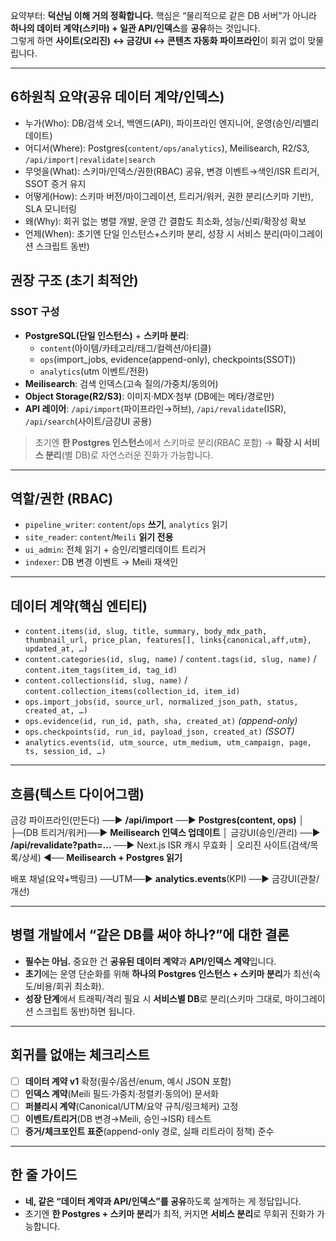 
요약부터: **덕산님 이해 거의 정확합니다.** 핵심은 “물리적으로 같은 DB 서버”가 아니라 **하나의 데이터 계약(스키마) + 일관 API/인덱스**를 **공유**하는 것입니다.  
그렇게 하면 **사이트(오리진) ↔ 금강UI ↔ 콘텐츠 자동화 파이프라인**이 회귀 없이 맞물립니다.

---

## 6하원칙 요약(공유 데이터 계약/인덱스)
- 누가(Who): DB/검색 오너, 백엔드(API), 파이프라인 엔지니어, 운영(승인/리밸리데이트)
- 어디서(Where): Postgres(`content/ops/analytics`), Meilisearch, R2/S3, `/api/import|revalidate|search`
- 무엇을(What): 스키마/인덱스/권한(RBAC) 공유, 변경 이벤트→색인/ISR 트리거, SSOT 증거 유지
- 어떻게(How): 스키마 버전/마이그레이션, 트리거/워커, 권한 분리(스키마 기반), SLA 모니터링
- 왜(Why): 회귀 없는 병렬 개발, 운영 간 결합도 최소화, 성능/신뢰/확장성 확보
- 언제(When): 초기엔 단일 인스턴스+스키마 분리, 성장 시 서비스 분리(마이그레이션 스크립트 동반)

## 권장 구조 (초기 최적안)

### SSOT 구성
- **PostgreSQL(단일 인스턴스)** + **스키마 분리**:  
  - `content`(아이템/카테고리/태그/컬렉션/아티클)  
  - `ops`(import_jobs, evidence(append-only), checkpoints(SSOT))  
  - `analytics`(utm 이벤트/전환)
- **Meilisearch**: 검색 인덱스(고속 질의/가중치/동의어)
- **Object Storage(R2/S3)**: 이미지·MDX·첨부 (DB에는 메타/경로만)
- **API 레이어**: `/api/import`(파이프라인→허브), `/api/revalidate`(ISR), `/api/search`(사이트/금강UI 공용)

> 초기엔 **한 Postgres 인스턴스**에서 스키마로 분리(RBAC 포함) → **확장 시 서비스 분리**(별 DB)로 자연스러운 진화가 가능합니다.

---

## 역할/권한 (RBAC)
- `pipeline_writer`: `content`/`ops` **쓰기**, `analytics` 읽기
- `site_reader`: `content`/`Meili` **읽기 전용**
- `ui_admin`: 전체 읽기 + 승인/리밸리데이트 트리거
- `indexer`: DB 변경 이벤트 → Meili 재색인

---

## 데이터 계약(핵심 엔티티)
- `content.items(id, slug, title, summary, body_mdx_path, thumbnail_url, price_plan, features[], links{canonical,aff,utm}, updated_at, …)`
- `content.categories(id, slug, name)` / `content.tags(id, slug, name)` / `content.item_tags(item_id, tag_id)`
- `content.collections(id, slug, name)` / `content.collection_items(collection_id, item_id)`
- `ops.import_jobs(id, source_url, normalized_json_path, status, created_at, …)`
- `ops.evidence(id, run_id, path, sha, created_at)` *(append-only)*
- `ops.checkpoints(id, run_id, payload_json, created_at)` *(SSOT)*
- `analytics.events(id, utm_source, utm_medium, utm_campaign, page, ts, session_id, …)`

---

## 흐름(텍스트 다이어그램)

금강 파이프라인(만든다) ──▶ **/api/import** ──▶ **Postgres(content, ops)**
                                   │
                                   ├─(DB 트리거/워커)──▶ **Meilisearch 인덱스 업데이트**
                                   │
금강UI(승인/관리) ──▶ **/api/revalidate?path=…** ──▶ Next.js ISR 캐시 무효화
                                   │
오리진 사이트(검색/목록/상세) ◀── **Meilisearch + Postgres 읽기**

배포 채널(요약+백링크) ──UTM──▶ **analytics.events**(KPI) ──▶ 금강UI(관찰/개선)

---

## 병렬 개발에서 “같은 DB를 써야 하나?”에 대한 결론
- **필수는 아님.** 중요한 건 **공유된 데이터 계약**과 **API/인덱스 계약**입니다.  
- **초기**에는 운영 단순화를 위해 **하나의 Postgres 인스턴스 + 스키마 분리**가 최선(속도/비용/회귀 최소화).  
- **성장 단계**에서 트래픽/격리 필요 시 **서비스별 DB**로 분리(스키마 그대로, 마이그레이션 스크립트 동반)하면 됩니다.

---

## 회귀를 없애는 체크리스트
- [ ] **데이터 계약 v1** 확정(필수/옵션/enum, 예시 JSON 포함)  
- [ ] **인덱스 계약**(Meili 필드·가중치·정렬키·동의어) 문서화  
- [ ] **퍼블리시 계약**(Canonical/UTM/요약 규칙/링크체커) 고정  
- [ ] **이벤트/트리거**(DB 변경→Meili, 승인→ISR) 테스트  
- [ ] **증거/체크포인트 표준**(append-only 경로, 실패 리트라이 정책) 준수

---

## 한 줄 가이드
- **네, 같은 “데이터 계약과 API/인덱스”를 공유**하도록 설계하는 게 정답입니다.  
- 초기엔 **한 Postgres + 스키마 분리**가 최적, 커지면 **서비스 분리**로 무회귀 진화가 가능합니다.
